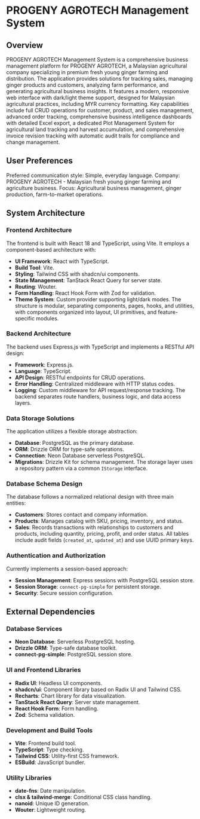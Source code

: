 # PROGENY AGROTECH Management System

## Overview
PROGENY AGROTECH Management System is a comprehensive business management platform for PROGENY AGROTECH, a Malaysian agricultural company specializing in premium fresh young ginger farming and distribution. The application provides solutions for tracking sales, managing ginger products and customers, analyzing farm performance, and generating agricultural business insights. It features a modern, responsive web interface with dark/light theme support, designed for Malaysian agricultural practices, including MYR currency formatting. Key capabilities include full CRUD operations for customer, product, and sales management, advanced order tracking, comprehensive business intelligence dashboards with detailed Excel export, a dedicated Plot Management System for agricultural land tracking and harvest accumulation, and comprehensive invoice revision tracking with automatic audit trails for compliance and change management.

## User Preferences
Preferred communication style: Simple, everyday language.
Company: PROGENY AGROTECH - Malaysian fresh young ginger farming and agriculture business.
Focus: Agricultural business management, ginger production, farm-to-market operations.

## System Architecture

### Frontend Architecture
The frontend is built with React 18 and TypeScript, using Vite. It employs a component-based architecture with:
- **UI Framework**: React with TypeScript.
- **Build Tool**: Vite.
- **Styling**: Tailwind CSS with shadcn/ui components.
- **State Management**: TanStack React Query for server state.
- **Routing**: Wouter.
- **Form Handling**: React Hook Form with Zod for validation.
- **Theme System**: Custom provider supporting light/dark modes.
The structure is modular, separating components, pages, hooks, and utilities, with components organized into layout, UI primitives, and feature-specific modules.

### Backend Architecture
The backend uses Express.js with TypeScript and implements a RESTful API design:
- **Framework**: Express.js.
- **Language**: TypeScript.
- **API Design**: RESTful endpoints for CRUD operations.
- **Error Handling**: Centralized middleware with HTTP status codes.
- **Logging**: Custom middleware for API request/response tracking.
The backend separates route handlers, business logic, and data access layers.

### Data Storage Solutions
The application utilizes a flexible storage abstraction:
- **Database**: PostgreSQL as the primary database.
- **ORM**: Drizzle ORM for type-safe operations.
- **Connection**: Neon Database serverless PostgreSQL.
- **Migrations**: Drizzle Kit for schema management.
The storage layer uses a repository pattern via a common `IStorage` interface.

### Database Schema Design
The database follows a normalized relational design with three main entities:
- **Customers**: Stores contact and company information.
- **Products**: Manages catalog with SKU, pricing, inventory, and status.
- **Sales**: Records transactions with relationships to customers and products, including quantity, pricing, profit, and order status.
All tables include audit fields (`created_at`, `updated_at`) and use UUID primary keys.

### Authentication and Authorization
Currently implements a session-based approach:
- **Session Management**: Express sessions with PostgreSQL session store.
- **Session Storage**: `connect-pg-simple` for persistent storage.
- **Security**: Secure session configuration.

## External Dependencies

### Database Services
- **Neon Database**: Serverless PostgreSQL hosting.
- **Drizzle ORM**: Type-safe database toolkit.
- **connect-pg-simple**: PostgreSQL session store.

### UI and Frontend Libraries
- **Radix UI**: Headless UI components.
- **shadcn/ui**: Component library based on Radix UI and Tailwind CSS.
- **Recharts**: Chart library for data visualization.
- **TanStack React Query**: Server state management.
- **React Hook Form**: Form handling.
- **Zod**: Schema validation.

### Development and Build Tools
- **Vite**: Frontend build tool.
- **TypeScript**: Type checking.
- **Tailwind CSS**: Utility-first CSS framework.
- **ESBuild**: JavaScript bundler.

### Utility Libraries
- **date-fns**: Date manipulation.
- **clsx & tailwind-merge**: Conditional CSS class handling.
- **nanoid**: Unique ID generation.
- **Wouter**: Lightweight routing.